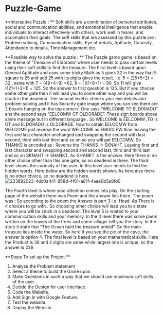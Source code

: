 # Puzzle-Game

**Interactive Puzzle : ** Soft skills are a combination of personal attributes, social and communication abilities, and emotional intelligence that enable individuals to interact effectively with others, work well in teams, and accomplish their goals. The soft skills that are assessed by this puzzle are : Problem solving, Communication skills, Eye of details, Aptitude, Curiosity, Attendance to details, Time Management etc.

**Possible way to solve the puzzle : ** The Puzzle game game is based on the theme of ‘Treasure of Eldorado’ where user needs to pass certain levels using their soft skills to find the treasure.
The First level is based upon General Aptitude and uses some tricky Math as 5 gives 32 in the way that 5 square is 25 and add 25 with its digits gives the result. I.e. 5 = (25+5+2) = 32 , same with 7 = (49+4+9) =62, 9 = ( 81+8+1) = 90. So 11 will give (121+1+2+1) = 125. So the answer to first question is 125. But if you choose some other gate then it will lead you to some other way and you will be stuck in the deadend.
The second level is checks your eye details and problem solving and it has Security gate image where you can see there are 2 boards hanging on the top corners. One says “WELCOME TO ELDORADO” ans the second says “EELCOMW OT OLDORADE”. These sign boards shoes same message but in different language . So WELCOME is EELCOMW ,TO is OT and ELDORADO is OLDORADE. Now to obtain EELCOMW from WELCOME just reverse the word WELCOME as EMOCLEW than leaving the first and last character unchanged and swapping the second with last second, third with last third and so on so you will get EELCOMW. So THANKS is encoded as : Reverse the THANKS -> SKNAHT. Leaving first and last character and swapping second and second last, third and third last and so on SKNAHT -> SHANKT. Ao SHANKT is the answer. Here there in no other choice other than this one gate, so no deadend is there.
The third level shows the curiosity of the user. In this level user needs to find the hidden words. Here below are the hidden words shown. As here also there is no other choice, so no deadend is here.
![233892023-4dc0a441-858d-4f01-a81f-4aae0b5e9fd0](https://user-images.githubusercontent.com/72309118/233895706-ff478fab-b2d6-410a-bebb-213377396392.jpeg)

The Fourth level is where your attention comes into play. On the starting page of the website there was Poem and the answer lies there. The poem was :
So according to the poem the Answer is part 3 I.e. Head. As There is 4 choices to go with . So choosing other choice will lead you to a state where you will be stuck in a deadend.
The level 5 is related to your communication skills and your memory. In the 4 level there was some poem written on the leaves of the trees and some villager tell you the story. In the story it state that “The Ocean hold the treasure untold”. So the main treasure lies inside the water. So here if you see the pic of the cave, the answer is option 4.
The final level is based on your mathematical skills. Here the Product is 36 and 2 digits are same while largest one is unique, so the answer is 229.

**Steps To set up the Project **
1. Analyse the Problem statement
2. Select a theme to build the Game upon.
3. Make Questions in such a way that we should use maximum soft skills of the user.
4. Decide the Design for user interface.
5. Code the Website.
6. Add Sign in with Google Feature.
7. Test the website.
8. Deploy the Website.
